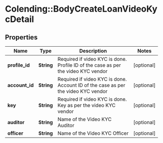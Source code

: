 # Colending::BodyCreateLoanVideoKycDetail

## Properties
Name | Type | Description | Notes
------------ | ------------- | ------------- | -------------
**profile_id** | **String** | Required if video KYC is done. Profile ID of the case as per the video KYC vendor | [optional] 
**account_id** | **String** | Required if video KYC is done. Account ID of the case as per the video KYC vendor | [optional] 
**key** | **String** | Required if video KYC is done. Key as per the video KYC vendor | [optional] 
**auditor** | **String** | Name of the Video KYC Auditor | [optional] 
**officer** | **String** | Name of the Video KYC Officer | [optional] 

